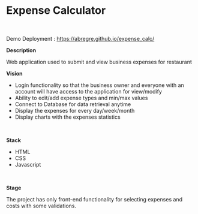 <h1> Expense Calculator </h1><br>


Demo Deployment : https://abregre.github.io/expense_calc/
<br>


<strong>Description</strong><br>

Web application used to submit and view business expenses for restaurant<br>

<strong>Vision</strong><br>  
<ul>
  <li>Login functionality so that the business owner and everyone with an account will have access to the application for view/modify</li>
  <li>Ability to edit/add expense types and min/max values</li>
  <li>Connect to Database for data retrieval anytime</li>
  <li>Display the expenses for every day/week/month</li>
  <li>Display charts with the expenses statistics</li>
  
</ul>
<br>
 
<strong>Stack</strong><br>
<ul>
  <li>HTML</li>
  <li>CSS</li>
  <li>Javascript</li>  
</ul>
 <br>

<strong>Stage</strong><br>

The project has only front-end functionality for selecting expenses and costs with some validations.

